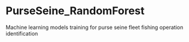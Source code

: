 # PurseSeine_RandomForest
Machine learning models training for purse seine fleet fishing operation identification
